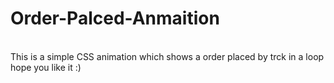 # Order-Palced-Anmaition
<br>
This is a simple CSS animation which shows a order placed by trck in a loop 
<br>
hope you like it :)
